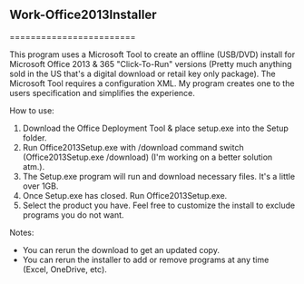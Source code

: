 ## Work-Office2013Installer
========================

This program uses a Microsoft Tool to create an offline (USB/DVD) install for Microsoft Office 2013 & 365 "Click-To-Run" versions (Pretty much anything sold in the US that's a digital download or retail key only package).  The Microsoft Tool requires a configuration XML.  My program creates one to the users specification and simplifies the experience.

How to use:
1. Download the Office Deployment Tool & place setup.exe into the Setup folder.
2. Run Office2013Setup.exe with /download command switch (Office2013Setup.exe /download) (I'm working on a better solution atm.).
3. The Setup.exe program will run and download necessary files.  It's a little over 1GB.
4. Once Setup.exe has closed.  Run Office2013Setup.exe.
5. Select the product you have.  Feel free to customize the install to exclude programs you do not want.


Notes:
- You can rerun the download to get an updated copy.
- You can rerun the installer to add or remove programs at any time (Excel, OneDrive, etc).

